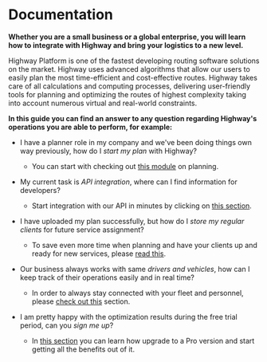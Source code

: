 # Documentation

**Whether you are a small business or a global enterprise, you will learn how to integrate with Highway and bring your logistics to a new level.**

Highway Platform is one of the fastest developing routing software solutions on the market. Highway uses advanced algorithms that allow our users to easily plan the most time-efficient and cost-effective routes. Highway takes care of all calculations and computing processes, delivering user-friendly tools for planning and optimizing the routes of highest complexity taking into account numerous virtual and real-world constraints.

**In this guide you can find an answer to any question regarding Highway's operations you are able to perform, for example:** 

* I have a planner role in my company and we've been doing things own way previously, how do I *start my plan* with Highway? 
    * You can start with checking out [this module](/planning/set_up_a_plan.md) on planning. 

* My current task is *API integration*, where can I find information for developers?
    * Start integration with our API in minutes by clicking on [this section](/developer/quickstart.md).

* I have uploaded my plan successfully, but how do I *store my regular clients* for future service assignment? 
   * To save even more time when planning and have your clients up and ready for new services, please [read this](/clients/creating_clients.md).

* Our business always works with same *drivers and vehicles*, how can I keep track of their operations easily and in real time? 
   * In order to always stay connected with your fleet and personnel, please [check out this](/vehicles/creating_vehicles.md) section.  

* I am pretty happy with the optimization results during the free trial period, can you *sign me up*? 
   * In [this section](/billing/update_payment.md) you can learn how upgrade to a Pro version and start getting all the benefits out of it.